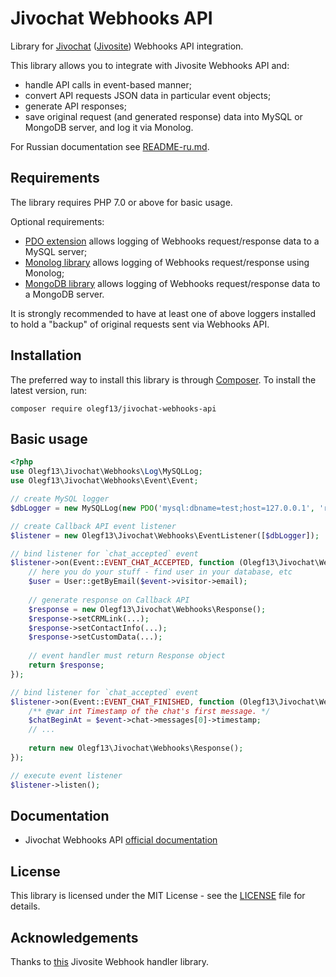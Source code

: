 # Jivochat Webhooks API

Library for [Jivochat](https://www.jivochat.com) ([Jivosite](https://www.jivosite.ru)) Webhooks API integration.

This library allows you to integrate with Jivosite Webhooks API and:
* handle API calls in event-based manner;
* convert API requests JSON data in particular event objects;
* generate API responses;
* save original request (and generated response) data into MySQL or MongoDB server, and log it via Monolog.

For Russian documentation see [README-ru.md](README-ru.md).

## Requirements

The library requires PHP 7.0 or above for basic usage.

Optional requirements:
* [PDO extension](http://php.net/manual/en/book.pdo.php) allows logging of Webhooks request/response data to a MySQL server;
* [Monolog library](https://github.com/Seldaek/monolog) allows logging of Webhooks request/response using Monolog;
* [MongoDB library](https://github.com/mongodb/mongo-php-library) allows logging of Webhooks request/response data to a MongoDB server.

It is strongly recommended to have at least one of above loggers installed to hold a "backup" of original requests sent via Webhooks API.

## Installation

The preferred way to install this library is through [Composer](http://getcomposer.org/download/). To install the latest version, run:

```
composer require olegf13/jivochat-webhooks-api
```

## Basic usage

```php
<?php
use Olegf13\Jivochat\Webhooks\Log\MySQLLog;
use Olegf13\Jivochat\Webhooks\Event\Event;

// create MySQL logger
$dbLogger = new MySQLLog(new PDO('mysql:dbname=test;host=127.0.0.1', 'root', 'root'));

// create Callback API event listener
$listener = new Olegf13\Jivochat\Webhooks\EventListener([$dbLogger]);

// bind listener for `chat_accepted` event
$listener->on(Event::EVENT_CHAT_ACCEPTED, function (Olegf13\Jivochat\Webhooks\Event\ChatAccepted $event) {
    // here you do your stuff - find user in your database, etc
    $user = User::getByEmail($event->visitor->email);
    
    // generate response on Callback API
    $response = new Olegf13\Jivochat\Webhooks\Response();
    $response->setCRMLink(...);
    $response->setContactInfo(...);
    $response->setCustomData(...);
    
    // event handler must return Response object
    return $response;
});

// bind listener for `chat_accepted` event
$listener->on(Event::EVENT_CHAT_FINISHED, function (Olegf13\Jivochat\Webhooks\Event\ChatFinished $event) {
    /** @var int Timestamp of the chat's first message. */
    $chatBeginAt = $event->chat->messages[0]->timestamp;
    // ...
    
    return new Olegf13\Jivochat\Webhooks\Response();
});

// execute event listener
$listener->listen();
```

## Documentation

* Jivochat Webhooks API [official documentation](https://www.jivochat.com/api/#webhooks)

## License

This library is licensed under the MIT License - see the [LICENSE](LICENSE) file for details.

## Acknowledgements

Thanks to [this](https://github.com/nabarabane/jivosite) Jivosite Webhook handler library. 